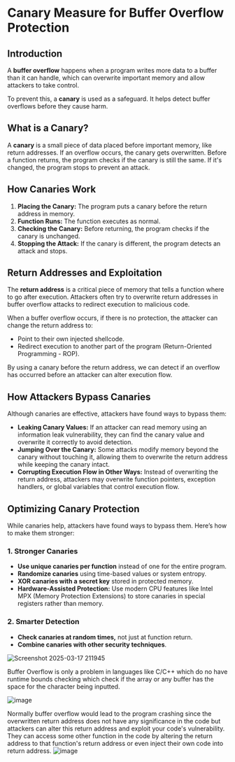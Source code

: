 

# Canary Measure for Buffer Overflow Protection


## Introduction

A **buffer overflow** happens when a program writes more data to a buffer than it can handle, which can overwrite important memory and allow attackers to take control.

To prevent this, a **canary** is used as a safeguard. It helps detect buffer overflows before they cause harm.

## What is a Canary?

A **canary** is a small piece of data placed before important memory, like return addresses. If an overflow occurs, the canary gets overwritten. Before a function returns, the program checks if the canary is still the same. If it's changed, the program stops to prevent an attack.

## How Canaries Work

1. **Placing the Canary:** The program puts a canary before the return address in memory.
2. **Function Runs:** The function executes as normal.
3. **Checking the Canary:** Before returning, the program checks if the canary is unchanged.
4. **Stopping the Attack:** If the canary is different, the program detects an attack and stops.

## Return Addresses and Exploitation

The **return address** is a critical piece of memory that tells a function where to go after execution. Attackers often try to overwrite return addresses in buffer overflow attacks to redirect execution to malicious code.

When a buffer overflow occurs, if there is no protection, the attacker can change the return address to:

- Point to their own injected shellcode.
- Redirect execution to another part of the program (Return-Oriented Programming - ROP).

By using a canary before the return address, we can detect if an overflow has occurred before an attacker can alter execution flow.

## How Attackers Bypass Canaries

Although canaries are effective, attackers have found ways to bypass them:

- **Leaking Canary Values:** If an attacker can read memory using an information leak vulnerability, they can find the canary value and overwrite it correctly to avoid detection.
- **Jumping Over the Canary:** Some attacks modify memory beyond the canary without touching it, allowing them to overwrite the return address while keeping the canary intact.
- **Corrupting Execution Flow in Other Ways:** Instead of overwriting the return address, attackers may overwrite function pointers, exception handlers, or global variables that control execution flow.

## Optimizing Canary Protection

While canaries help, attackers have found ways to bypass them. Here’s how to make them stronger:

### **1. Stronger Canaries**

- **Use unique canaries per function** instead of one for the entire program.
- **Randomize canaries** using time-based values or system entropy.
- **XOR canaries with a secret key** stored in protected memory.
- **Hardware-Assisted Protection:** Use modern CPU features like Intel MPX (Memory Protection Extensions) to store canaries in special registers rather than memory.

### **2. Smarter Detection**

- **Check canaries at random times,** not just at function return.
- **Combine canaries with other security techniques**.

![Screenshot 2025-03-17 211945](https://github.com/user-attachments/assets/d8871ea0-c214-4e8d-8fee-bba3eaff6fb5)


Buffer Overflow is only a problem in languages like C/C++ which do no have runtime bounds checking which check if the array or any buffer has the space for the character being inputted.

![image](https://github.com/user-attachments/assets/d5c47592-21fd-40bd-8bc4-702f7844c09e)

Normally buffer overflow would lead to the program crashing since the overwritten return address does not have any significance in the code but attackers can alter this return address and exploit your code's vulnerability.
They can access some other function in the code by altering the return address to that function's return address or even inject their own code into return address.
![image](https://github.com/user-attachments/assets/1464a92c-8755-4b36-906c-a0487ab22d1a)

